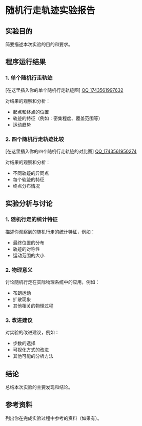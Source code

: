 # 随机行走轨迹实验报告

## 实验目的
简要描述本次实验的目的和要求。

## 程序运行结果

### 1. 单个随机行走轨迹
[在这里插入你的单个随机行走轨迹图]
[QQ_1743561997632](https://github.com/user-attachments/assets/ddf3969e-3c51-4cc4-bdf7-0fd975b5c5d2)

对结果的观察和分析：
- 起点和终点的位置
- 轨迹的特征（例如：密集程度、覆盖范围等）
- 运动趋势

### 2. 四个随机行走轨迹比较
[在这里插入你的四个随机行走轨迹的对比图]
[QQ_1743561950274](https://github.com/user-attachments/assets/6a917390-06ed-4111-8b11-9726cb79f04c)


对结果的观察和分析：
- 不同轨迹的异同点
- 每个轨迹的特征
- 终点分布情况

## 实验分析与讨论

### 1. 随机行走的统计特征
描述你观察到的随机行走的统计特征，例如：
- 最终位置的分布
- 轨迹的对称性
- 运动范围的大小

### 2. 物理意义
讨论随机行走在实际物理系统中的应用，例如：
- 布朗运动
- 扩散现象
- 其他相关的物理过程

### 3. 改进建议
对实验的改进建议，例如：
- 步数的选择
- 可视化方式的改进
- 其他可能的分析方法

## 结论
总结本次实验的主要发现和结论。

## 参考资料
列出你在完成实验过程中参考的资料（如果有）。
